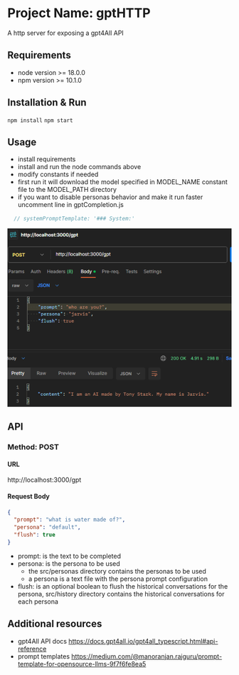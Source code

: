 # Project Name: gptHTTP

A http server for exposing a gpt4All API

## Requirements

- node version >= 18.0.0
- npm version >= 10.1.0

## Installation & Run

`npm install`
`npm start`

## Usage

- install requirements
- install and run the node commands above
- modify constants if needed
- first run it will download the model specified in MODEL_NAME constant file to the MODEL_PATH directory
- if you want to disable personas behavior and make it run faster uncomment line in gptCompletion.js

```javascript
  // systemPromptTemplate: '### System:' 
```

![Alt Text](./src/static/screenshot.png)

## API

### Method: POST

#### URL

http://localhost:3000/gpt

#### Request Body

```json
{
  "prompt": "what is water made of?",
  "persona": "default",
  "flush": true
}
```

- prompt: is the text to be completed
- persona: is the persona to be used
    * the src/personas directory contains the personas to be used
    * a persona is a text file with the persona prompt configuration
- flush: is an optional boolean to flush the historical conversations for the persona, src/history directory contains
  the historical conversations for each persona

## Additional resources

- gpt4All API docs https://docs.gpt4all.io/gpt4all_typescript.html#api-reference
- prompt templates https://medium.com/@manoranjan.rajguru/prompt-template-for-opensource-llms-9f7f6fe8ea5

